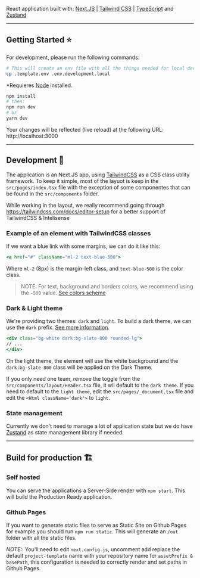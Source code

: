 
React application built with:
[Next.JS](https://nextjs.org/) |  [Tailwind CSS](https://tailwindcss.com/) | [TypeScript](https://www.typescriptlang.org/) and [Zustand](https://github.com/pmndrs/zustand)

---

## Getting Started ⭐️

For development, please run the following commands:

```bash
# This will create an env file with all the things needed for local development (rewrites paths, etc.)
cp .template.env .env.development.local
```

\*Requieres [Node](https://nodejs.org/en/) installed.

```bash
npm install
# then:
npm run dev
# or
yarn dev
```

Your changes will be reflected (live reload) at the following URL: http://localhost:3000

---

## Development 🚀
The application is an Next.JS app, using [TailwindCSS](https://tailwindcss.com) as a CSS class utility framework. To keep it simple, most of the layuot is keep in the `src/pages/index.tsx` file with the exception of some componentes that can be found in the `src/components` folder.

While working in the layout, we really recommend going through https://tailwindcss.com/docs/editor-setup for a better support of TailwindCSS & Intelisense


### Example of an element with TailwindCSS classes

If we want a blue link with some margins, we can do it like this:

```jsx
<a href="#" className="ml-2 text-blue-500">
```

Where `ml-2` (8px) is the margin-left class, and `text-blue-500` is the color class.

> NOTE: For text, background and borders colors, we recommend using the `-500` value. [See colors scheme](https://tailwindcss.com/docs/customizing-colors)


### Dark & Light theme
We're providing two themes: `dark` and `light`. To build a dark theme, we can use the `dark` prefix. [See more information](https://tailwindcss.com/docs/dark-mode).

```jsx
<div class="bg-white dark:bg-slate-800 rounded-lg">
// ...
</div>
```

On the light theme, the element will use the white background and the `dark:bg-slate-800` class will be applied on the Dark Theme.

If you only need one team, remove the toggle from the `src/components/layout/Header.tsx` file, it wil default to the `dark theme`. If you need to default to the `light theme`, edit the `src/pages/_document.tsx` file and edit the `<Html className='dark'>` to `light`.

### State management
Currently we don't need to manage a lot of application state but we do have [Zustand](https://github.com/pmndrs/zustand) as state management library if needed.


---

## Build for production 🏗

### Self hosted

You can serve the applications a Server-Side render with `npm start`. This will build the Production Ready application.


### Github Pages

If you want to generate static files to serve as Static Site on Github Pages for example you should run `npm run static`. This will generate an `/out` folder with all the static files.

*NOTE:*: You'll need to edit `next.config.js`, uncomment add replace the default `project-template` name with your repository name for `assetPrefix & basePath`, this configuration is needed to correctly render and set paths in Github Pages.
